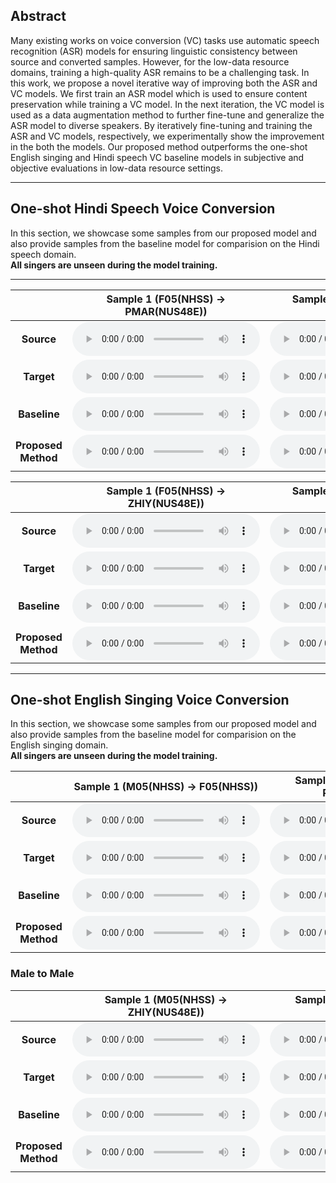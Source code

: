 ## Abstract
Many existing works on voice conversion (VC) tasks use automatic speech recognition (ASR) models for ensuring linguistic consistency between source and converted samples. However, for the low-data resource domains, training a high-quality ASR remains to be a challenging task. In this work, we propose a novel iterative way of improving both the ASR and VC models. We first train an ASR model which is used to ensure content preservation while training a VC model. In the next iteration, the VC model is used as a data augmentation method to further fine-tune and generalize the ASR model to diverse speakers. By iteratively fine-tuning and training the ASR and VC models, respectively, we experimentally show the improvement in the both the models. Our proposed method outperforms the one-shot English singing and Hindi speech VC baseline models in subjective and objective evaluations in low-data resource settings.

---
## One-shot Hindi Speech Voice Conversion
In this section, we showcase some samples from our proposed model and also provide samples from the baseline model for comparision on the Hindi speech domain.<br>
**All singers are unseen during the model training.** 

---

|              | Sample 1 (F05(NHSS) → PMAR(NUS48E)) | Sample 2 (PMAR(NUS48E) → F05(NHSS)) |
|:------------:|:-------:|:-------:|
|    **Source**    |    <audio controls="controls">  <source type="audio/wav" src="CroppedSources/F05_48.wav"></source> </audio>   |    <audio controls="controls">  <source type="audio/wav" src="CroppedSources/PMAR_43.wav"></source> </audio>  |
|    **Target**    |     <audio controls="controls">  <source type="audio/wav" src="CroppedSources/PMAR_1.wav"></source> </audio>   |     <audio controls="controls">  <source type="audio/wav" src="CroppedSources/F05_118.wav"></source> </audio> |
|    **Baseline**   |     <audio controls="controls">  <source type="audio/wav" src="Samples/Comparision/Singing_V_0/F2F/SRC_F05_48_TRG_PMAR_1.wav"></source> </audio>    |     <audio controls="controls">  <source type="audio/wav" src="Samples/Comparision/Singing_V_0/F2F/SRC_PMAR_43_TRG_F05_118.wav"></source> </audio>     |
| **Proposed Method** |    <audio controls="controls">  <source type="audio/wav" src="Samples/Comparision/Singing_V_2/F2F/SRC_F05_48_TRG_PMAR_1.wav"></source> </audio>     |    <audio controls="controls">  <source type="audio/wav" src="Samples/Comparision/Singing_V_2/F2F/SRC_PMAR_43_TRG_F05_118.wav"></source> </audio>      |

|              | Sample 1 (F05(NHSS) → ZHIY(NUS48E)) | Sample 2 (PMAR(NUS48E) → M05(NHSS)) |
|:------------:|:-------:|:-------:|
|    **Source**    |    <audio controls="controls">  <source type="audio/wav" src="CroppedSources/F05_48.wav"></source> </audio>   |    <audio controls="controls">  <source type="audio/wav" src="CroppedSources/PMAR_1.wav"></source> </audio>  |
|    **Target**    |     <audio controls="controls">  <source type="audio/wav" src="CroppedSources/ZHIY_14.wav"></source> </audio>   |     <audio controls="controls">  <source type="audio/wav" src="CroppedSources/M05_98.wav"></source> </audio> |
|    **Baseline**   |     <audio controls="controls">  <source type="audio/wav" src="Samples/Comparision/Singing_V_0/F2M/SRC_F05_48_TRG_ZHIY_14.wav"></source> </audio>    |     <audio controls="controls">  <source type="audio/wav" src="Samples/Comparision/Singing_V_0/F2M/SRC_PMAR_1_TRG_M05_98.wav"></source> </audio>     |
| **Proposed Method** |    <audio controls="controls">  <source type="audio/wav" src="Samples/Comparision/Singing_V_2/F2M/SRC_F05_48_TRG_ZHIY_14.wav"></source> </audio>     |    <audio controls="controls">  <source type="audio/wav" src="Samples/Comparision/Singing_V_2/F2M/SRC_PMAR_1_TRG_M05_98.wav"></source> </audio>      |

---

## One-shot English Singing Voice Conversion
In this section, we showcase some samples from our proposed model and also provide samples from the baseline model for comparision on the English singing domain.<br>
**All singers are unseen during the model training.**  

|              | Sample 1 (M05(NHSS) → F05(NHSS)) | Sample 2 (ZHIY(NUS48E) → PMAR(NUS48E)) |
|:------------:|:-------:|:-------:|
|    **Source**    |    <audio controls="controls">  <source type="audio/wav" src="CroppedSources/M05_118.wav"></source> </audio>   |    <audio controls="controls">  <source type="audio/wav" src="CroppedSources/ZHIY_14.wav"></source> </audio>  |
|    **Target**    |     <audio controls="controls">  <source type="audio/wav" src="CroppedSources/F05_48.wav"></source> </audio>   |     <audio controls="controls">  <source type="audio/wav" src="CroppedSources/PMAR_1.wav"></source> </audio> |
|    **Baseline**   |     <audio controls="controls">  <source type="audio/wav" src="Samples/Comparision/Hindi_V_0/M2F/SRC_M05_118_TRG_F05_48.wav"></source> </audio>    |     <audio controls="controls">  <source type="audio/wav" src="Samples/Comparision/Hindi_V_0/M2F/SRC_ZHIY_14_TRG_PMAR_1.wav"></source> </audio>     |
| **Proposed Method** |    <audio controls="controls">  <source type="audio/wav" src="Samples/Comparision/Hindi_V_3/M2F/SRC_M05_118_TRG_F05_48.wav"></source> </audio>     |    <audio controls="controls">  <source type="audio/wav" src="Samples/Comparision/Hindi_V_3/M2F/SRC_ZHIY_14_TRG_PMAR_1.wav"></source> </audio>      |

### Male to Male

|              | Sample 1 (M05(NHSS) → ZHIY(NUS48E)) | Sample 2 (ZHIY(NUS48E) → M05(NHSS)) |
|:------------:|:-------:|:-------:|
|    **Source**    |    <audio controls="controls">  <source type="audio/wav" src="CroppedSources/M05_98.wav"></source> </audio>   |    <audio controls="controls">  <source type="audio/wav" src="CroppedSources/ZHIY_14.wav"></source> </audio>  |
|    **Target**    |     <audio controls="controls">  <source type="audio/wav" src="CroppedSources/ZHIY_14.wav"></source> </audio>   |     <audio controls="controls">  <source type="audio/wav" src="CroppedSources/M05_98.wav"></source> </audio> |
|    **Baseline**   |     <audio controls="controls">  <source type="audio/wav" src="Samples/Comparision/Hindi_V_0/M2M/SRC_M05_98_TRG_ZHIY_14.wav"></source> </audio>    |     <audio controls="controls">  <source type="audio/wav" src="Samples/Comparision/Hindi_V_0/M2M/SRC_ZHIY_14_TRG_M05_98.wav"></source> </audio>     |
| **Proposed Method** |    <audio controls="controls">  <source type="audio/wav" src="Samples/Comparision/Hindi_V_3/M2M/SRC_M05_98_TRG_ZHIY_14.wav"></source> </audio>     |    <audio controls="controls">  <source type="audio/wav" src="Samples/Comparision/Hindi_V_3/M2M/SRC_ZHIY_14_TRG_M05_98.wav"></source> </audio>      |
